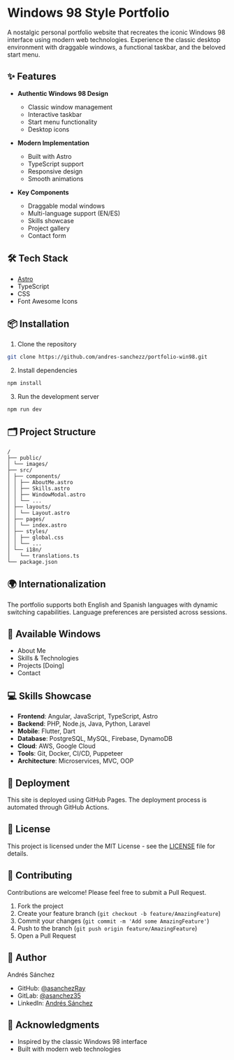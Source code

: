 # Windows 98 Style Portfolio

A nostalgic personal portfolio website that recreates the iconic Windows 98 interface using modern web technologies. Experience the classic desktop environment with draggable windows, a functional taskbar, and the beloved start menu.

## ✨ Features

- **Authentic Windows 98 Design**
  - Classic window management
  - Interactive taskbar
  - Start menu functionality
  - Desktop icons

- **Modern Implementation**
  - Built with Astro
  - TypeScript support
  - Responsive design
  - Smooth animations

- **Key Components**
  - Draggable modal windows
  - Multi-language support (EN/ES)
  - Skills showcase
  - Project gallery
  - Contact form

## 🛠️ Tech Stack

- [Astro](https://astro.build/)
- TypeScript
- CSS
- Font Awesome Icons

## 📦 Installation

1. Clone the repository
```bash
git clone https://github.com/andres-sanchezz/portfolio-win98.git
```
2. Install dependencies
```bash
npm install
```
3. Run the development server
```bash
npm run dev
```


## 🗂️ Project Structure

```
/
├── public/
│ └── images/
├── src/
│ ├── components/
│ │ ├── AboutMe.astro
│ │ ├── Skills.astro
│ │ ├── WindowModal.astro
│ │ └── ...
│ ├── layouts/
│ │ └── Layout.astro
│ ├── pages/
│ │ └── index.astro
│ ├── styles/
│ │ ├── global.css
│ │ └── ...
│ └── i18n/
│   └── translations.ts
└── package.json
```


## 🌍 Internationalization

The portfolio supports both English and Spanish languages with dynamic switching capabilities. Language preferences are persisted across sessions.

## 🎨 Available Windows

- About Me
- Skills & Technologies
- Projects [Doing]
- Contact

## 💻 Skills Showcase

- **Frontend**: Angular, JavaScript, TypeScript, Astro
- **Backend**: PHP, Node.js, Java, Python, Laravel
- **Mobile**: Flutter, Dart
- **Database**: PostgreSQL, MySQL, Firebase, DynamoDB
- **Cloud**: AWS, Google Cloud
- **Tools**: Git, Docker, CI/CD, Puppeteer
- **Architecture**: Microservices, MVC, OOP

## 🚀 Deployment

This site is deployed using GitHub Pages. The deployment process is automated through GitHub Actions.

## 📄 License

This project is licensed under the MIT License - see the [LICENSE](LICENSE) file for details.

## 🤝 Contributing

Contributions are welcome! Please feel free to submit a Pull Request.

1. Fork the project
2. Create your feature branch (`git checkout -b feature/AmazingFeature`)
3. Commit your changes (`git commit -m 'Add some AmazingFeature'`)
4. Push to the branch (`git push origin feature/AmazingFeature`)
5. Open a Pull Request

## 👤 Author

Andrés Sánchez
- GitHub: [@asanchezRay](https://github.com/asanchezRay)
- GitLab: [@asanchez35](https://gitlab.com/asanchez35)
- LinkedIn: [Andrés Sánchez](https://linkedin.com/in/andressanchezc)

## 🙏 Acknowledgments

- Inspired by the classic Windows 98 interface
- Built with modern web technologies
